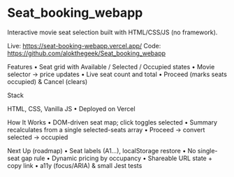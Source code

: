 # Seat_booking_webapp

Interactive movie seat selection built with HTML/CSS/JS (no framework).

Live: https://seat-booking-webapp.vercel.app/
Code: https://github.com/alokthegeek/Seat_booking_webapp

Features
	•	Seat grid with Available / Selected / Occupied states
	•	Movie selector → price updates
	•	Live seat count and total
	•	Proceed (marks seats occupied) & Cancel (clears)

Stack

HTML, CSS, Vanilla JS • Deployed on Vercel

How It Works
	•	DOM-driven seat map; click toggles selected
	•	Summary recalculates from a single selected-seats array
	•	Proceed → convert selected → occupied

Next Up (roadmap)
	•	Seat labels (A1…), localStorage restore
	•	No single-seat gap rule
	•	Dynamic pricing by occupancy
	•	Shareable URL state + copy link
	•	a11y (focus/ARIA) & small Jest tests
